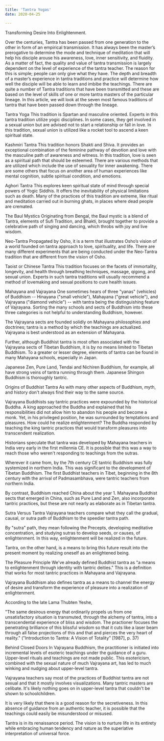 ```yaml
---
title: 'Tantra Yogas'
date: 2020-04-25

---
```

Transforming Desire Into Enlightenment.

Over the centuries, Tantra has been passed from one generation to the other in form of an empirical transmission. It has always been the master’s prerogative to determine the mode and technique of meditation that will help his disciple arouse his awareness, love, inner sensitivity, and fluidity. As a matter of fact, the quality and value of tantra transmission is largely dependent on the level of experience of the tantra teacher. The reason for this is simple; people can only give what they have. The depth and breadth of a master’s experience in tantra traditions and practice will determine how well the disciple will be able to learn and imbibe the teachings. There are quite a number of Tantra traditions that have been transmitted and these are based on the level of skills of one or more tantra masters of the particular lineage. In this article, we will look at the seven most famous traditions of tantra that have been passed down through the lineage.

Tantra Yoga
This tradition is Spartan and masculine oriented. Experts in this tantra tradition utilize yogic disciplines. In some cases, they get involved in a sexual union but are advised not to start a relationship or fall in love. In this tradition, sexual union is utilized like a rocket tool to ascend a keen spiritual state.

Kashmiri Tantra
This tradition honors Shakti and Shiva. It provides an exceptional combination of the feminine pathway of devotion and love with the masculine path of awareness and witness. In this tradition, love is seen as a spiritual path that should be esteemed. There are various methods that are utilized which include the use of sexuality for inner awakening. There are some others that focus on another area of human experiences like mental cognition, subtle spiritual condition, and emotions.

Aghori Tantra
This explores keen spiritual state of mind through special powers of Yogic Siddhis. It offers the inevitability of physical limitations such as death. Many of the practices of this tradition are extreme, like ritual and meditation carried out in burning ghats, in places where dead people are cremated.


The Baul Mystics
Originating from Bengal, the Baul mystic is a blend of Tantra, elements of Sufi Tradition, and Bhakti, brought together to provide a celebrative path of singing and dancing, which throbs with joy and live wisdom.

Neo-Tantra
Propagated by Osho, it is a term that illustrates Osho’s vision of a world founded on tantra approach to love, spirituality, and life. There are many different experiments that are being conducted under the Neo-Tantra tradition that are different from the vision of Osho.

Taoist or Chinese Tantra
This tradition focuses on the facets of immortality, longevity, and health through breathing techniques, massage, qigong, and sexual union. Experts in such tantra traditions will usually recommend a method of lovemaking and sexual positions to cure health issues.

Mahayana and Vajrayana
One sometimes hears of three "yanas" (vehicles) of Buddhism -- Hinayana ("small vehicle"), Mahayana ("great vehicle"), and Vajrayana ("diamond vehicle") -- with tantra being the distinguishing feature of Vajrayana. Sorting the many schools and sects of Buddhism into these three categories is not helpful to understanding Buddhism, however.

The Vajrayana sects are founded solidly on Mahayana philosophies and doctrines; tantra is a method by which the teachings are actualized. Vajrayana is best understood as an extension of Mahayana.

Further, although Buddhist tantra is most often associated with the Vajrayana sects of Tibetan Buddhism, it is by no means limited to Tibetan Buddhism. To a greater or lesser degree, elements of tantra can be found in many Mahayana schools, especially in Japan.

Japanese Zen, Pure Land, Tendai and Nichiren Buddhism, for example, all have strong veins of tantra running through them. Japanese Shingon Buddhism is thoroughly tantric.

Origins of Buddhist Tantra
As with many other aspects of Buddhism, myth, and history don't always find their way to the same source.

Vajrayana Buddhists say tantric practices were expounded by the historical Buddha. A king approached the Buddha and explained that his responsibilities did not allow him to abandon his people and become a monk. Yet, in his privileged position, he was surrounded by temptations and pleasures. How could he realize enlightenment? The Buddha responded by teaching the king tantric practices that would transform pleasures into transcendent realization.

Historians speculate that tantra was developed by Mahayana teachers in India very early in the first millennia CE. It is possible that this was a way to reach those who weren't responding to teachings from the sutras.

Wherever it came from, by the 7th century CE tantric Buddhism was fully systemized in northern India. This was significant to the development of Tibetan Buddhism. The first Buddhist teachers in Tibet, beginning in the 8th century with the arrival of Padmasambhava, were tantric teachers from northern India.

By contrast, Buddhism reached China about the year 1. Mahayana Buddhist sects that emerged in China, such as Pure Land and Zen, also incorporate tantric practices, but these are not nearly as elaborate as in Tibetan tantra.

Sutra Versus Tantra
Vajrayana teachers compare what they call the gradual, causal, or sutra path of Buddhism to the speedier tantra path.

By "sutra" path, they mean following the Precepts, developing meditative concentration, and studying sutras to develop seeds, or causes, of enlightenment. In this way, enlightenment will be realized in the future.

Tantra, on the other hand, is a means to bring this future result into the present moment by realizing oneself as an enlightened being.

The Pleasure Principle
We've already defined Buddhist tantra as "a means to enlightenment through identity with tantric deities." This is a definition that works for most tantric practices in Mahayana and Vajrayana.

Vajrayana Buddhism also defines tantra as a means to channel the energy of desire and transform the experience of pleasure into a realization of enlightenment.

According to the late Lama Thubten Yeshe,

"The same desirous energy that ordinarily propels us from one unsatisfactory situation is transmuted, through the alchemy of tantra, into a transcendental experience of bliss and wisdom. The practioner focuses the penetrating brilliance of this blissful wisdom so that it cuts like a laser beam through all false projections of this and that and pierces the very heart of reality." ("Introduction to Tantra: A Vision of Totality" [1987], p. 37)

Behind Closed Doors
In Vajrayana Buddhism, the practitioner is initiated into incremental levels of esoteric teachings under the guidance of a guru. Upper-level rituals and teachings are not made public. This esotericism, combined with the sexual nature of much Vajrayana art, has led to much winking and nudging about upper-level tantra.

Vajrayana teachers say most of the practices of Buddhist tantra are not sexual and that it mostly involves visualizations. Many tantric masters are celibate. It's likely nothing goes on in upper-level tantra that couldn't be shown to schoolchildren.

It is very likely that there is a good reason for the secretiveness. In this absence of guidance from an authentic teacher, it is possible that the teachings could easily be misunderstood or misused.



Tantra is in its renaissance period. The vision is to nurture life in its entirety while embracing human tendency and nature as the superlative interpretation of universal force.